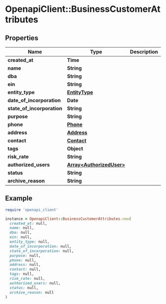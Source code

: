 # OpenapiClient::BusinessCustomerAttributes

## Properties

| Name | Type | Description | Notes |
| ---- | ---- | ----------- | ----- |
| **created_at** | **Time** |  | [optional] |
| **name** | **String** |  |  |
| **dba** | **String** |  | [optional] |
| **ein** | **String** |  | [optional] |
| **entity_type** | [**EntityType**](EntityType.md) |  |  |
| **date_of_incorporation** | **Date** |  | [optional] |
| **state_of_incorporation** | **String** |  |  |
| **purpose** | **String** |  | [optional] |
| **phone** | [**Phone**](Phone.md) |  | [optional] |
| **address** | [**Address**](Address.md) |  | [optional] |
| **contact** | [**Contact**](Contact.md) |  |  |
| **tags** | **Object** |  | [optional] |
| **risk_rate** | **String** |  | [optional] |
| **authorized_users** | [**Array&lt;AuthorizedUser&gt;**](AuthorizedUser.md) |  | [optional] |
| **status** | **String** |  |  |
| **archive_reason** | **String** |  | [optional] |

## Example

```ruby
require 'openapi_client'

instance = OpenapiClient::BusinessCustomerAttributes.new(
  created_at: null,
  name: null,
  dba: null,
  ein: null,
  entity_type: null,
  date_of_incorporation: null,
  state_of_incorporation: null,
  purpose: null,
  phone: null,
  address: null,
  contact: null,
  tags: null,
  risk_rate: null,
  authorized_users: null,
  status: null,
  archive_reason: null
)
```

